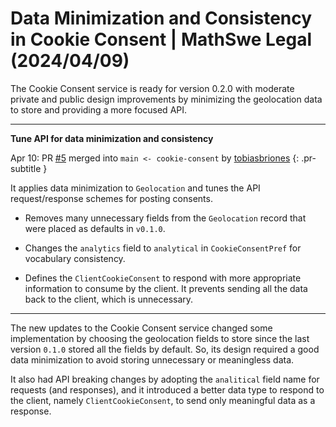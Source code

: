 <!-- Copyright (c) 2024 Tobias Briones. All rights reserved. -->
<!-- SPDX-License-Identifier: CC-BY-4.0 -->
<!-- This file is part of https://github.com/tobiasbriones/blog -->

# Data Minimization and Consistency in Cookie Consent | MathSwe Legal (2024/04/09)

The Cookie Consent service is ready for version 0.2.0 with moderate private and
public design improvements by minimizing the geolocation data to store and
providing a more focused API.

---

**Tune API for data minimization and consistency**

Apr 10: PR [#5](https://github.com/mathswe/legal/pull/5) merged into `main
<- cookie-consent` by [tobiasbriones](https://github.com/tobiasbriones)
{: .pr-subtitle }

It applies data minimization to `Geolocation` and tunes the API request/response
schemes for posting consents.

- Removes many unnecessary fields from the `Geolocation` record that were placed
  as defaults in `v0.1.0`.

- Changes the `analytics` field to `analytical` in `CookieConsentPref` for
  vocabulary consistency.

- Defines the `ClientCookieConsent` to respond with more appropriate information
  to consume by the client. It prevents sending all the data back to the client,
  which is unnecessary.

---

The new updates to the Cookie Consent service changed some implementation by
choosing the geolocation fields to store since the last version `0.1.0` stored
all the fields by default. So, its design required a good data minimization to
avoid storing unnecessary or meaningless data.

It also had API breaking changes by adopting the `analitical` field name for
requests (and responses), and it introduced a better data type to respond to the
client, namely `ClientCookieConsent`, to send only meaningful data as a
response.
